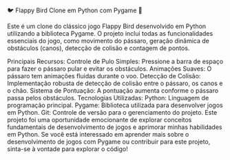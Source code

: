 
🐦 Flappy Bird Clone em Python com Pygame 🚀

Este é um clone do clássico jogo Flappy Bird desenvolvido em Python utilizando a biblioteca Pygame. O projeto inclui todas as funcionalidades essenciais do jogo, como movimento do pássaro, geração dinâmica de obstáculos (canos), detecção de colisão e contagem de pontos.

Principais Recursos:
Controle de Pulo Simples: Pressione a barra de espaço para fazer o pássaro pular e evitar os obstáculos.
Animações Suaves: O pássaro tem animações fluidas durante o voo.
Detecção de Colisão: Implementação robusta de detecção de colisão entre o pássaro, os canos e o chão.
Sistema de Pontuação: A pontuação aumenta conforme o pássaro passa pelos obstáculos.
Tecnologias Utilizadas:
Python: Linguagem de programação principal.
Pygame: Biblioteca utilizada para desenvolver jogos em Python.
Git: Controle de versão para o gerenciamento do projeto.
Este projeto foi uma oportunidade emocionante de explorar conceitos fundamentais de desenvolvimento de jogos e aprimorar minhas habilidades em Python. Se você está interessado em aprender mais sobre o desenvolvimento de jogos com Pygame ou contribuir para este projeto, sinta-se à vontade para explorar o código!
